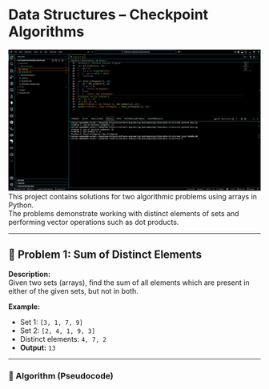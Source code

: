 # Data Structures – Checkpoint Algorithms
![Portfolio Screenshot 1](data-structures.png)
This project contains solutions for two algorithmic problems using arrays in Python.  
The problems demonstrate working with distinct elements of sets and performing vector operations such as dot products.

---

## 📌 Problem 1: Sum of Distinct Elements

**Description:**  
Given two sets (arrays), find the sum of all elements which are present in either of the given sets, but not in both.  

**Example:**  
- Set 1: `[3, 1, 7, 9]`  
- Set 2: `[2, 4, 1, 9, 3]`  
- Distinct elements: `4, 7, 2`  
- **Output:** `13`

---

### 🔹 Algorithm (Pseudocode)
